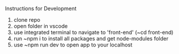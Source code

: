 Instructions for Development

1. clone repo
2. open folder in vscode
3. use integrated terminal to navigate to 'front-end' (~cd front-end)
4. run ~npm i to install all packages and get node-modules folder
5. use ~npm run dev to open app to your localhost
   
